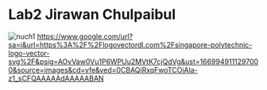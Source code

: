 # Lab2 Jirawan Chulpaibul
![nuch1](https://user-images.githubusercontent.com/116257673/204953349-54232f74-f4da-4587-9025-33002c1fa8f4.jpg)
https://www.google.com/url?sa=i&url=https%3A%2F%2Flogovectordl.com%2Fsingapore-polytechnic-logo-vector-svg%2F&psig=AOvVaw0Vu1P6WPUu2MVtK7cjQdVg&ust=1669949111297000&source=images&cd=vfe&ved=0CBAQjRxqFwoTCOiAla-z1_sCFQAAAAAdAAAAABAN
